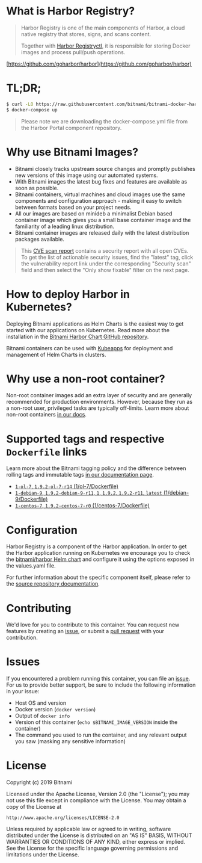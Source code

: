 # What is Harbor Registry?

> Harbor Registry is one of the main components of Harbor, a cloud native registry that stores, signs, and scans content.
>
> Together with [Harbor Registryctl](https://github.com/bitnami/bitnami-docker-registryctl), it is responsible for storing Docker images and process pull/push operations.

[https://github.com/goharbor/harbor](https://github.com/goharbor/harbor)

# TL;DR;

```bash
$ curl -LO https://raw.githubusercontent.com/bitnami/bitnami-docker-harbor-portal/master/docker-compose.yml
$ docker-compose up
```

> Please note we are downloading the docker-compose.yml file from the Harbor Portal component repository.

# Why use Bitnami Images?

* Bitnami closely tracks upstream source changes and promptly publishes new versions of this image using our automated systems.
* With Bitnami images the latest bug fixes and features are available as soon as possible.
* Bitnami containers, virtual machines and cloud images use the same components and configuration approach - making it easy to switch between formats based on your project needs.
* All our images are based on minideb a minimalist Debian based container image which gives you a small base container image and the familiarity of a leading linux distribution.
* Bitnami container images are released daily with the latest distribution packages available.


> This [CVE scan report](https://quay.io/repository/bitnami/harbor-registry?tab=tags) contains a security report with all open CVEs. To get the list of actionable security issues, find the "latest" tag, click the vulnerability report link under the corresponding "Security scan" field and then select the "Only show fixable" filter on the next page.

# How to deploy Harbor in Kubernetes?

Deploying Bitnami applications as Helm Charts is the easiest way to get started with our applications on Kubernetes. Read more about the installation in the [Bitnami Harbor Chart GitHub repository](https://github.com/bitnami/charts/tree/master/bitnami/harbor).

Bitnami containers can be used with [Kubeapps](https://kubeapps.com/) for deployment and management of Helm Charts in clusters.

# Why use a non-root container?

Non-root container images add an extra layer of security and are generally recommended for production environments. However, because they run as a non-root user, privileged tasks are typically off-limits. Learn more about non-root containers [in our docs](https://docs.bitnami.com/containers/how-to/work-with-non-root-containers/).

# Supported tags and respective `Dockerfile` links

Learn more about the Bitnami tagging policy and the difference between rolling tags and immutable tags [in our documentation page](https://docs.bitnami.com/containers/how-to/understand-rolling-tags-containers/).


* [`1-ol-7`, `1.9.2-ol-7-r14` (1/ol-7/Dockerfile)](https://github.com/bitnami/bitnami-docker-harbor-registry/blob/1.9.2-ol-7-r14/1/ol-7/Dockerfile)
* [`1-debian-9`, `1.9.2-debian-9-r11`, `1`, `1.9.2`, `1.9.2-r11`, `latest` (1/debian-9/Dockerfile)](https://github.com/bitnami/bitnami-docker-harbor-registry/blob/1.9.2-debian-9-r11/1/debian-9/Dockerfile)
* [`1-centos-7`, `1.9.2-centos-7-r0` (1/centos-7/Dockerfile)](https://github.com/bitnami/bitnami-docker-harbor-registry/blob/1.9.2-centos-7-r0/1/centos-7/Dockerfile)

# Configuration

Harbor Registry is a component of the Harbor application. In order to get the Harbor application running on Kubernetes we encourage you to check the [bitnami/harbor Helm chart](https://github.com/bitnami/charts/tree/master/bitnami/harbor) and configure it using the options exposed in the values.yaml file.

For further information about the specific component itself, please refer to the [source repository documentation](https://github.com/goharbor/harbor/tree/master/docs).

# Contributing

We'd love for you to contribute to this container. You can request new features by creating an [issue](https://github.com/bitnami/bitnami-docker-harbor-registry/issues), or submit a [pull request](https://github.com/bitnami/bitnami-docker-harbor-registry/pulls) with your contribution.

# Issues

If you encountered a problem running this container, you can file an [issue](https://github.com/bitnami/bitnami-docker-harbor-registry/issues). For us to provide better support, be sure to include the following information in your issue:

- Host OS and version
- Docker version (`docker version`)
- Output of `docker info`
- Version of this container (`echo $BITNAMI_IMAGE_VERSION` inside the container)
- The command you used to run the container, and any relevant output you saw (masking any sensitive information)

# License

Copyright (c) 2019 Bitnami

Licensed under the Apache License, Version 2.0 (the "License");
you may not use this file except in compliance with the License.
You may obtain a copy of the License at

    http://www.apache.org/licenses/LICENSE-2.0

Unless required by applicable law or agreed to in writing, software
distributed under the License is distributed on an "AS IS" BASIS,
WITHOUT WARRANTIES OR CONDITIONS OF ANY KIND, either express or implied.
See the License for the specific language governing permissions and
limitations under the License.

